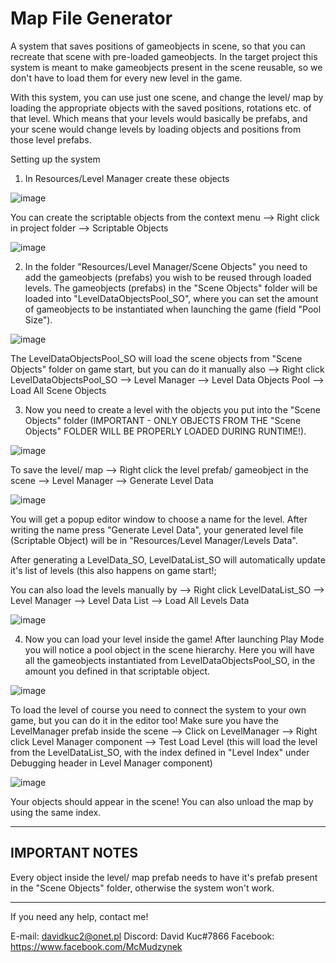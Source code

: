 # Map File Generator
 A system that saves positions of gameobjects in scene, so that you can recreate that scene with pre-loaded gameobjects.
 In the target project this system is meant to make gameobjects present in the scene reusable, so we don't have to load them for every new level in the game.
 
 With this system, you can use just one scene, and change the level/ map by loading the appropriate objects with the saved positions, rotations etc. of that level.
 Which means that your levels would basically be prefabs, and your scene would change levels by loading objects and positions from those level prefabs.
 
 Setting up the system
 1. In Resources/Level Manager create these objects
 
![image](https://user-images.githubusercontent.com/91789757/211810715-f127c768-8e1d-4ec3-a13f-121d731640a9.png)

You can create the scriptable objects from the context menu --> Right click in project folder --> Scriptable Objects

![image](https://user-images.githubusercontent.com/91789757/211813403-502df3b6-4ada-479e-b665-7b42da9465cf.png)

2. In the folder "Resources/Level Manager/Scene Objects" you need to add the gameobjects (prefabs) you wish to be reused through loaded levels.
The gameobjects (prefabs) in the "Scene Objects" folder will be loaded into "LevelDataObjectsPool_SO", where you can set the amount of gameobjects to be instantiated when launching the game (field "Pool Size").

![image](https://user-images.githubusercontent.com/91789757/211814345-de4a3806-08f4-46af-9ec0-b2ba885f6670.png)

The LevelDataObjectsPool_SO will load the scene objects from "Scene Objects" folder on game start, but you can do it manually also --> Right click LevelDataObjectsPool_SO -->  Level Manager --> Level Data Objects Pool --> Load All Scene Objects

3. Now you need to create a level with the objects you put into the "Scene Objects" folder (IMPORTANT - ONLY OBJECTS FROM THE "Scene Objects" FOLDER WILL BE PROPERLY LOADED DURING RUNTIME!).

![image](https://user-images.githubusercontent.com/91789757/211815044-4599c84b-4cc0-4ce2-8df7-fc5d400c4b2c.png)

To save the level/ map --> Right click the level prefab/ gameobject in the scene --> Level Manager --> Generate Level Data

![image](https://user-images.githubusercontent.com/91789757/211816045-e702d500-edc0-4dc5-b948-2851e078405f.png)

You will get a popup editor window to choose a name for the level. After writing the name press "Generate Level Data", your generated level file (Scriptable Object) will be in "Resources/Level Manager/Levels Data".

After generating a LevelData_SO, LevelDataList_SO will automatically update it's list of levels (this also happens on game start!;

You can also load the levels manually by --> Right click LevelDataList_SO -->  Level Manager --> Level Data List --> Load All Levels Data

![image](https://user-images.githubusercontent.com/91789757/211820902-84c0b2f2-7286-48cf-89f1-4281ef5c337b.png)


4. Now you can load your level inside the game! 
After launching Play Mode you will notice a pool object in the scene hierarchy. Here you will have all the gameobjects instantiated from LevelDataObjectsPool_SO, in the amount you defined in that scriptable object.

![image](https://user-images.githubusercontent.com/91789757/211819135-26915c6f-c29c-445f-abb1-1c310c6ac7a7.png)

To load the level of course you need to connect the system to your own game, but you can do it in the editor too!
Make sure you have the LevelManager prefab inside the scene --> Click on LevelManager --> Right click Level Manager component --> Test Load Level (this will load the level from the LevelDataList_SO, with the index defined in "Level Index" under Debugging header in Level Manager component)

![image](https://user-images.githubusercontent.com/91789757/211820094-6aef3cd3-de32-4fb0-8e8c-00497ab27476.png)

Your objects should appear in the scene!
You can also unload the map by using the same index.

------------------------------
IMPORTANT NOTES
------------------------------

Every object inside the level/ map prefab needs to have it's prefab present in the "Scene Objects" folder, otherwise the system won't work.

------------------------------

If you need any help, contact me!

E-mail: davidkuc2@onet.pl
Discord: David Kuc#7866
Facebook: https://www.facebook.com/McMudzynek

